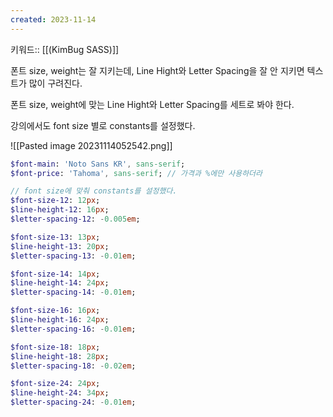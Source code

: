 ```yaml
---
created: 2023-11-14
---
```

키워드:: [[(KimBug SASS)]]

폰트 size, weight는 잘 지키는데, Line Hight와 Letter Spacing을 잘 안 지키면 텍스트가 많이 구려진다.

폰트 size, weight에 맞는 Line Hight와 Letter Spacing를 세트로 봐야 한다.

강의에서도 font size 별로 constants를 설정했다.

![[Pasted image 20231114052542.png]]

```sass
$font-main: 'Noto Sans KR', sans-serif;
$font-price: 'Tahoma', sans-serif; // 가격과 %에만 사용하더라

// font size에 맞춰 constants를 설정했다.
$font-size-12: 12px;
$line-height-12: 16px;
$letter-spacing-12: -0.005em;

$font-size-13: 13px;
$line-height-13: 20px;
$letter-spacing-13: -0.01em;

$font-size-14: 14px;
$line-height-14: 24px;
$letter-spacing-14: -0.01em;

$font-size-16: 16px;
$line-height-16: 24px;
$letter-spacing-16: -0.01em;

$font-size-18: 18px;
$line-height-18: 28px;
$letter-spacing-18: -0.02em;

$font-size-24: 24px;
$line-height-24: 34px;
$letter-spacing-24: -0.01em;
```